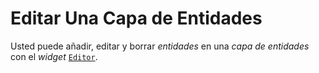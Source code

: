 # Editar Una Capa de Entidades
Usted puede añadir, editar y borrar _entidades_ en una _capa de entidades_ con el _widget_ [`Editor`](https://developers.arcgis.com/javascript/latest/api-reference/esri-widgets-Editor.html).
